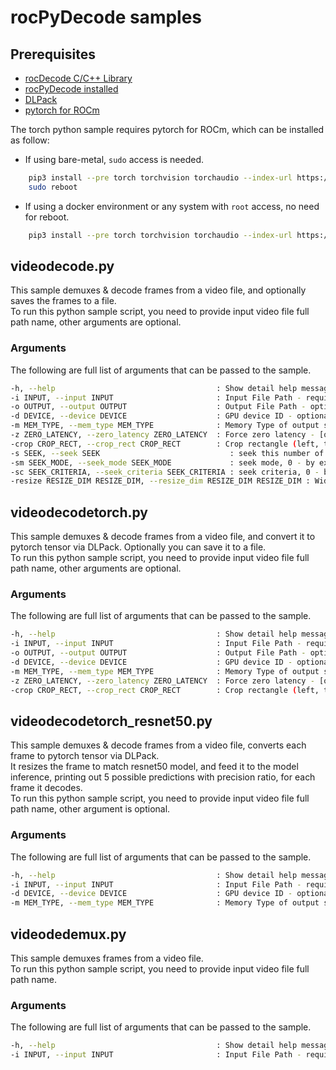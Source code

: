# rocPyDecode samples

## Prerequisites
* [rocDecode C/C++ Library](https://github.com/ROCm/rocDecode)
* [rocPyDecode installed](../README.md#rocpydecode-install)
* [DLPack](https://pypi.org/project/dlpack/)
* [pytorch for ROCm](https://pytorch.org/get-started/locally/)

The torch python sample requires pytorch for ROCm, which can be installed as follow:

- If using bare-metal, `sudo` access is needed.
```bash
    pip3 install --pre torch torchvision torchaudio --index-url https://download.pytorch.org/whl/nightly/rocm6.0
    sudo reboot 
```

- If using a docker environment or any system with `root` access, no need for reboot.
```bash
    pip3 install --pre torch torchvision torchaudio --index-url https://download.pytorch.org/whl/nightly/rocm6.0
```

## videodecode.py

This sample demuxes & decode frames from a video file, and optionally saves the frames to a file. \
To run this python sample script, you need to provide input video file full path name, other arguments are optional.

### Arguments
The following are full list of arguments that can be passed to the sample.
```bash
-h, --help                                    : Show detail help message and exit
-i INPUT, --input INPUT                       : Input File Path - required
-o OUTPUT, --output OUTPUT                    : Output File Path - optional
-d DEVICE, --device DEVICE                    : GPU device ID - optional, default - 0
-m MEM_TYPE, --mem_type MEM_TYPE 			  : Memory Type of output surfce - 0: Internal 1: dev_copied 2: host_copied - optional, default 1
-z ZERO_LATENCY, --zero_latency ZERO_LATENCY  : Force zero latency - [options: yes,no], default: no
-crop CROP_RECT, --crop_rect CROP_RECT        : Crop rectangle (left, top, right, bottom) - optional, default: None (no cropping)
-s SEEK, --seek SEEK                             : seek this number of frames, optional, default: no seek
-sm SEEK_MODE, --seek_mode SEEK_MODE             : seek mode, 0 - by exact frame number, 1 - by previous key frame, optional, default: 1 - by previous key frame
-sc SEEK_CRITERIA, --seek_criteria SEEK_CRITERIA : seek criteria, 0 - by frame number, 1 - by time stamp, optional, default: 0 - by frame number
-resize RESIZE_DIM RESIZE_DIM, --resize_dim RESIZE_DIM RESIZE_DIM : Width & Height of new resized frame, optional, default: no resizing
```

## videodecodetorch.py

This sample demuxes & decode frames from a video file, and convert it to pytorch tensor via DLPack. Optionally you can save it to a file. \
To run this python sample script, you need to provide input video file full path name, other arguments are optional.

### Arguments
The following are full list of arguments that can be passed to the sample.
```bash
-h, --help                                    : Show detail help message and exit
-i INPUT, --input INPUT                       : Input File Path - required
-o OUTPUT, --output OUTPUT                    : Output File Path - optional
-d DEVICE, --device DEVICE                    : GPU device ID - optional, default - 0
-m MEM_TYPE, --mem_type MEM_TYPE 			  : Memory Type of output surfce - 0: Internal 1: dev_copied 2: host_copied - optional, default 1
-z ZERO_LATENCY, --zero_latency ZERO_LATENCY  : Force zero latency - [options: yes,no], default: no
-crop CROP_RECT, --crop_rect CROP_RECT        : Crop rectangle (left, top, right, bottom) - optional, default: None (no cropping)
```

## videodecodetorch_resnet50.py

This sample demuxes & decode frames from a video file, converts each frame to pytorch tensor via DLPack. \
It resizes the frame to match resnet50 model, and feed it to the model inference, printing out 5 possible predictions with precision ratio, for each frame it decodes. \
To run this python sample script, you need to provide input video file full path name, other argument is optional.

### Arguments
The following are full list of arguments that can be passed to the sample.
```bash
-h, --help                                    : Show detail help message and exit
-i INPUT, --input INPUT                       : Input File Path - required
-d DEVICE, --device DEVICE                    : GPU device ID - optional, default - 0
-m MEM_TYPE, --mem_type MEM_TYPE 			  : Memory Type of output surfce - 0: Internal 1: dev_copied 2: host_copied - optional, default 1
```

## videodedemux.py

This sample demuxes frames from a video file. \
To run this python sample script, you need to provide input video file full path name.

### Arguments
The following are full list of arguments that can be passed to the sample.
```bash
-h, --help                                    : Show detail help message and exit
-i INPUT, --input INPUT                       : Input File Path - required
```
